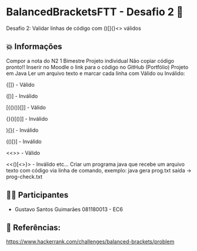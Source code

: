 # BalancedBracketsFTT - Desafio 2 📝
Desafio 2: Validar linhas de código com ()[]{}<> válidos


## 💥 Informações 

Compor a nota do N2 1 Bimestre
Projeto individual
Não copiar código pronto!!
Inserir no Moodle o link para o código no GitHub (Portfólio)
Projeto em Java
Ler um arquivo texto e marcar cada linha com Válido ou Inválido:

{[]} - Válido

([)] - Inválido

[{()()}[]] - Válido

{}()[()]] - Inválido

)[{}]()( - Inválido

(()[)] - Inválido

<<[]()>> - Válido

<<()[<>}> - Inválido
etc...
Criar um programa java que recebe um arquivo texto com código via linha de comando, exemplo:
java gera prog.txt 
saída -> prog-check.txt

## 👨‍💻  Participantes
- Gustavo Santos Guimarães 081180013 - EC6

## 📙 Referências:

https://www.hackerrank.com/challenges/balanced-brackets/problem
